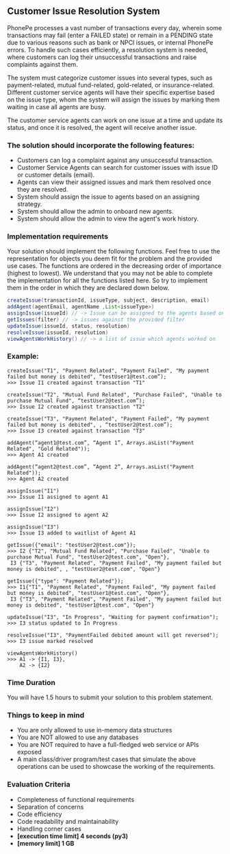 ## **Customer Issue Resolution System**

PhonePe processes a vast number of transactions every day, wherein some transactions may fail (enter a FAILED state) or remain in a PENDING state due to various reasons such as bank or NPCI issues, or internal PhonePe errors. To handle such cases efficiently, a resolution system is needed, where customers can log their unsuccessful transactions and raise complaints against them.

The system must categorize customer issues into several types, such as payment-related, mutual fund-related, gold-related, or insurance-related. Different customer service agents will have their specific expertise based on the issue type, whom the system will assign the issues by marking them waiting in case all agents are busy.

The customer service agents can work on one issue at a time and update its status, and once it is resolved, the agent will receive another issue.

### **The solution should incorporate the following features:**

- Customers can log a complaint against any unsuccessful transaction.
- Customer Service Agents can search for customer issues with issue ID or customer details (email).
- Agents can view their assigned issues and mark them resolved once they are resolved.
- System should assign the issue to agents based on an assigning strategy.
- System should allow the admin to onboard new agents.
- System should allow the admin to view the agent's work history.

### **Implementation requirements**

Your solution should implement the following functions. Feel free to use the representation for objects you deem fit for the problem and the provided use cases. The functions are ordered in the decreasing order of importance (highest to lowest). We understand that you may not be able to complete the implementation for all the functions listed here. So try to implement them in the order in which they are declared down below.

```java
createIssue(transactionId, issueType, subject, description, email)
addAgent(agentEmail, agentName ,List<issueType>)
assignIssue(issueId) // -> Issue can be assigned to the agents based on different strategies. For now, assign to any one of the free agents.
getIssues(filter) // -> issues against the provided filter
updateIssue(issueId, status, resolution)
resolveIssue(issueId, resolution)
viewAgentsWorkHistory() // -> a list of issue which agents worked on

```

### **Example:**

```
createIssue("T1", "Payment Related", "Payment Failed", "My payment failed but money is debited", “testUser1@test.com”);
>>> Issue I1 created against transaction "T1"

createIssue("T2", "Mutual Fund Related", "Purchase Failed", "Unable to purchase Mutual Fund", “testUser2@test.com”);
>>> Issue I2 created against transaction "T2"

createIssue("T3", "Payment Related", "Payment Failed", "My payment failed but money is debited", , “testUser2@test.com”);
>>> Issue I3 created against transaction "T3"

addAgent(“agent1@test.com”, “Agent 1”, Arrays.asList("Payment Related", "Gold Related"));
>>> Agent A1 created

addAgent(“agent2@test.com”, “Agent 2”, Arrays.asList("Payment Related"));
>>> Agent A2 created

assignIssue("I1")
>>> Issue I1 assigned to agent A1

assignIssue("I2")
>>> Issue I2 assigned to agent A2

assignIssue("I3")
>>> Issue I3 added to waitlist of Agent A1

getIssue({"email": "testUser2@test.com"});
>>> I2 {"T2", "Mutual Fund Related", "Purchase Failed", "Unable to purchase Mutual Fund", "testUser2@test.com", "Open"},
 I3 {"T3", "Payment Related", "Payment Failed", "My payment failed but money is debited", , "testUser2@test.com", "Open"}

getIssue({"type": "Payment Related"});
>>> I1{"T1", "Payment Related", "Payment Failed", "My payment failed but money is debited", "testUser1@test.com", "Open"},
 I3 {"T3", "Payment Related", "Payment Failed", "My payment failed but money is debited", "testUser1@test.com", "Open"}

updateIssue("I3", "In Progress", "Waiting for payment confirmation");
>>> I3 status updated to In Progress

resolveIssue("I3", "PaymentFailed debited amount will get reversed");
>>> I3 issue marked resolved

viewAgentsWorkHistory()
>>> A1 -> {I1, I3},
    A2 -> {I2}

```

### **Time Duration**

You will have 1.5 hours to submit your solution to this problem statement.

### **Things to keep in mind**

- You are only allowed to use in-memory data structures
- You are NOT allowed to use any databases
- You are NOT required to have a full-fledged web service or APIs exposed
- A main class/driver program/test cases that simulate the above operations can be used to showcase the working of the requirements.

### **Evaluation Criteria**

- Completeness of functional requirements
- Separation of concerns
- Code efficiency
- Code readability and maintainability
- Handling corner cases
- **[execution time limit] 4 seconds (py3)**
- **[memory limit] 1 GB**
